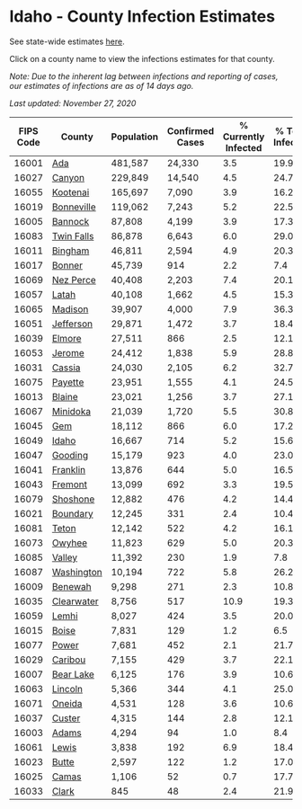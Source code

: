 # Idaho - County Infection Estimates

See state-wide estimates [here](/infections/us-id).

Click on a county name to view the infections estimates for that county.

*Note: Due to the inherent lag between infections and reporting of cases, our estimates of infections are as of 14 days ago.*

*Last updated: November 27, 2020*

|   FIPS Code |                   County |   Population |   Confirmed Cases |   % Currently Infected |   % Total Infected |
|-------------|--------------------------|--------------|-------------------|------------------------|--------------------|
|       16001 |               [Ada](ada) |      481,587 |            24,330 |                    3.5 |               19.9 |
|       16027 |         [Canyon](canyon) |      229,849 |            14,540 |                    4.5 |               24.7 |
|       16055 |     [Kootenai](kootenai) |      165,697 |             7,090 |                    3.9 |               16.2 |
|       16019 | [Bonneville](bonneville) |      119,062 |             7,243 |                    5.2 |               22.5 |
|       16005 |       [Bannock](bannock) |       87,808 |             4,199 |                    3.9 |               17.3 |
|       16083 | [Twin Falls](twin-falls) |       86,878 |             6,643 |                    6.0 |               29.0 |
|       16011 |       [Bingham](bingham) |       46,811 |             2,594 |                    4.9 |               20.3 |
|       16017 |         [Bonner](bonner) |       45,739 |               914 |                    2.2 |                7.4 |
|       16069 |   [Nez Perce](nez-perce) |       40,408 |             2,203 |                    7.4 |               20.1 |
|       16057 |           [Latah](latah) |       40,108 |             1,662 |                    4.5 |               15.3 |
|       16065 |       [Madison](madison) |       39,907 |             4,000 |                    7.9 |               36.3 |
|       16051 |   [Jefferson](jefferson) |       29,871 |             1,472 |                    3.7 |               18.4 |
|       16039 |         [Elmore](elmore) |       27,511 |               866 |                    2.5 |               12.1 |
|       16053 |         [Jerome](jerome) |       24,412 |             1,838 |                    5.9 |               28.8 |
|       16031 |         [Cassia](cassia) |       24,030 |             2,105 |                    6.2 |               32.7 |
|       16075 |       [Payette](payette) |       23,951 |             1,555 |                    4.1 |               24.5 |
|       16013 |         [Blaine](blaine) |       23,021 |             1,256 |                    3.7 |               27.1 |
|       16067 |     [Minidoka](minidoka) |       21,039 |             1,720 |                    5.5 |               30.8 |
|       16045 |               [Gem](gem) |       18,112 |               866 |                    6.0 |               17.2 |
|       16049 |           [Idaho](idaho) |       16,667 |               714 |                    5.2 |               15.6 |
|       16047 |       [Gooding](gooding) |       15,179 |               923 |                    4.0 |               23.0 |
|       16041 |     [Franklin](franklin) |       13,876 |               644 |                    5.0 |               16.5 |
|       16043 |       [Fremont](fremont) |       13,099 |               692 |                    3.3 |               19.5 |
|       16079 |     [Shoshone](shoshone) |       12,882 |               476 |                    4.2 |               14.4 |
|       16021 |     [Boundary](boundary) |       12,245 |               331 |                    2.4 |               10.4 |
|       16081 |           [Teton](teton) |       12,142 |               522 |                    4.2 |               16.1 |
|       16073 |         [Owyhee](owyhee) |       11,823 |               629 |                    5.0 |               20.3 |
|       16085 |         [Valley](valley) |       11,392 |               230 |                    1.9 |                7.8 |
|       16087 | [Washington](washington) |       10,194 |               722 |                    5.8 |               26.2 |
|       16009 |       [Benewah](benewah) |        9,298 |               271 |                    2.3 |               10.8 |
|       16035 | [Clearwater](clearwater) |        8,756 |               517 |                   10.9 |               19.3 |
|       16059 |           [Lemhi](lemhi) |        8,027 |               424 |                    3.5 |               20.0 |
|       16015 |           [Boise](boise) |        7,831 |               129 |                    1.2 |                6.5 |
|       16077 |           [Power](power) |        7,681 |               452 |                    2.1 |               21.7 |
|       16029 |       [Caribou](caribou) |        7,155 |               429 |                    3.7 |               22.1 |
|       16007 |   [Bear Lake](bear-lake) |        6,125 |               176 |                    3.9 |               10.6 |
|       16063 |       [Lincoln](lincoln) |        5,366 |               344 |                    4.1 |               25.0 |
|       16071 |         [Oneida](oneida) |        4,531 |               128 |                    3.6 |               10.6 |
|       16037 |         [Custer](custer) |        4,315 |               144 |                    2.8 |               12.1 |
|       16003 |           [Adams](adams) |        4,294 |                94 |                    1.0 |                8.4 |
|       16061 |           [Lewis](lewis) |        3,838 |               192 |                    6.9 |               18.4 |
|       16023 |           [Butte](butte) |        2,597 |               122 |                    1.2 |               17.0 |
|       16025 |           [Camas](camas) |        1,106 |                52 |                    0.7 |               17.7 |
|       16033 |           [Clark](clark) |          845 |                48 |                    2.4 |               21.9 |